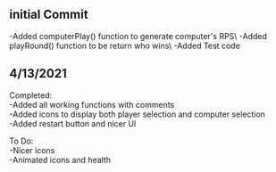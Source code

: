 <h2>initial Commit</h2>
-Added computerPlay() function to generate computer's RPS\
-Added playRound() function to be return who wins\
-Added Test code

<h2>4/13/2021</h2>

Completed:\
-Added all working functions with comments\
-Added icons to display both player selection and computer selection\
-Added restart button and nicer UI

To Do:\
-Nicer icons\
-Animated icons and health 
